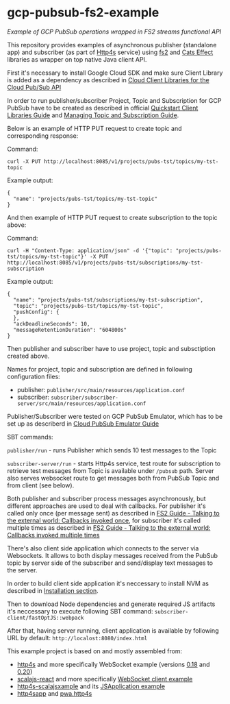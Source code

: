 # gcp-pubsub-fs2-example
*Example of GCP PubSub operations wrapped in FS2 streams functional API*

This repository provides examples of asynchronous publisher (standalone app) and subscriber (as part of [Http4s](https://http4s.org) service) using [fs2](http://fs2.io) and [Cats Effect](https://typelevel.org/cats-effect/) libraries as wrapper on top native Java client API.  

First it's necessary to install Google Cloud SDK and make sure Client Library is added as a dependency as described in [Cloud Client Libraries for the Cloud Pub/Sub API](https://cloud.google.com/pubsub/docs/reference/libraries)

In order to run publisher/subscriber Project, Topic and Subscription for GCP PubSub have to be created as described in official [Quickstart Client Libraries Guide](https://cloud.google.com/pubsub/docs/quickstart-client-libraries) and [Managing Topic and Subscription Guide](https://cloud.google.com/pubsub/docs/admin#pubsub-list-topics-protocol).

Below is an example of HTTP PUT request to create topic and corresponding response:

Command:
```
curl -X PUT http://localhost:8085/v1/projects/pubs-tst/topics/my-tst-topic
```

Example output:
```
{
  "name": "projects/pubs-tst/topics/my-tst-topic"
}
```

And then example of HTTP PUT request to create subscription to the topic above:

Command:
```
curl -H "Content-Type: application/json" -d '{"topic": "projects/pubs-tst/topics/my-tst-topic"}' -X PUT http://localhost:8085/v1/projects/pubs-tst/subscriptions/my-tst-subscription
```

Example output:
```
{
  "name": "projects/pubs-tst/subscriptions/my-tst-subscription",
  "topic": "projects/pubs-tst/topics/my-tst-topic",
  "pushConfig": {
  },
  "ackDeadlineSeconds": 10,
  "messageRetentionDuration": "604800s"
}
```

Then publisher and subscriber have to use project, topic and subsctiption created above. 

Names for project, topic and subscription are defined in following configuration files:
  - publisher: `publisher/src/main/resources/application.conf`
  - subscriber: `subscriber/subscriber-server/src/main/resources/application.conf`

Publisher/Subscriber were tested on GCP PubSub Emulator, which has to be set up as describerd in [Cloud PubSub Emulator Guide](https://cloud.google.com/pubsub/docs/emulator)

SBT commands:

`publisher/run` - runs Publisher which sends 10 test messages to the Topic

`subscriber-server/run` - starts Http4s service, test route for subscription to retrieve test messages from Topic is available under `/pubsub` path. Server also serves websocket route to get messages both from PubSub Topic and from client (see below).

Both publisher and subscriber process messages asynchronously, but different approaches are used to deal with callbacks. For publisher it's called only once (per message sent) as described in [FS2 Guide - Talking to the external world: Callbacks invoked once](http://fs2.io/guide.html#asynchronous-effects-callbacks-invoked-once), for subscriber it's called multiple times as described in [FS2 Guide - Talking to the external world: Callbacks invoked multiple times](http://fs2.io/guide.html#asynchronous-effects-callbacks-invoked-multiple-times)

There's also client side application which connects to the server via Websockets. It allows to both display messages received from the PubSub topic by server side of the subscriber and send/display text messages to the server.

In order to build client side application it's neccessary to install NVM as described in [Installation section](https://github.com/creationix/nvm#installation).

Then to download Node dependencies and generate required JS artifacts it's neccessary to execute following SBT command:
`subscriber-client/fastOptJS::webpack`

After that, having server running, client application is available by following URL by default: `http://localost:8080/index.html`

This example project is based on and mostly assembled from:

 - [http4s](https://github.com/http4s/http4s) and more specifically WebSocket example (versions [0.18](https://github.com/http4s/http4s/blob/release-0.18.x/examples/blaze/src/main/scala/com/example/http4s/blaze/BlazeWebSocketExample.scala) and [0.20](https://github.com/http4s/http4s/blob/master/examples/blaze/src/main/scala/com/example/http4s/blaze/BlazeWebSocketExample.scala))
 - [scalajs-react](https://github.com/japgolly/scalajs-react) and more specifically [WebSocket client example](https://github.com/japgolly/scalajs-react/blob/master/gh-pages/src/main/scala/ghpages/examples/WebSocketsExample.scala)
 - [http4s-scalajsxample](https://github.com/ChristopherDavenport/http4s-scalajsexample) and its [JSApplication example](https://github.com/ChristopherDavenport/http4s-scalajsexample/blob/master/backend/src/main/scala/org/http4s/scalajsexample/JSApplication.scala)
 - [http4sapp](https://github.com/objektwerks/typelevel/blob/master/src/main/scala/objektwerks/app/Http4sApp.scala) and [pwa.http4s](https://github.com/objektwerks/pwa.http4s)